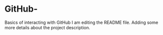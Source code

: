 # GitHub-
Basics of interacting with GitHub
I am editing the README file. Adding some more details about the project description.
